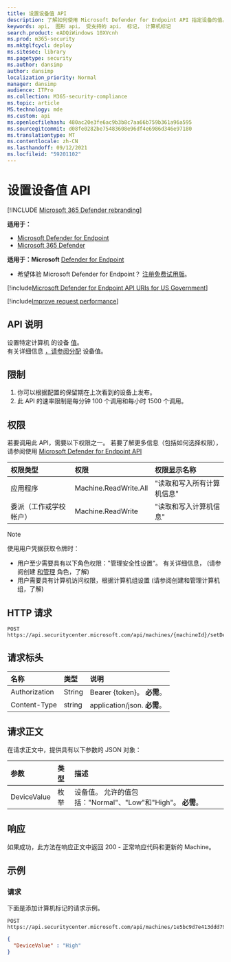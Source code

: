 ```yaml
---
title: 设置设备值 API
description: 了解如何使用 Microsoft Defender for Endpoint API 指定设备的值。
keywords: api， 图形 api， 受支持的 api， 标记， 计算机标记
search.product: eADQiWindows 10XVcnh
ms.prod: m365-security
ms.mktglfcycl: deploy
ms.sitesec: library
ms.pagetype: security
ms.author: dansimp
author: dansimp
localization_priority: Normal
manager: dansimp
audience: ITPro
ms.collection: M365-security-compliance
ms.topic: article
MS.technology: mde
ms.custom: api
ms.openlocfilehash: 480ac20e3fe6ac9b3b8c7aa66b759b361a96a595
ms.sourcegitcommit: d08fe0282be75483608e96df4e6986d346e97180
ms.translationtype: MT
ms.contentlocale: zh-CN
ms.lasthandoff: 09/12/2021
ms.locfileid: "59201102"
---
```

# <a name="set-device-value-api"></a>设置设备值 API

[!INCLUDE [Microsoft 365 Defender rebranding](../../includes/microsoft-defender.md)]

**适用于：**
- [Microsoft Defender for Endpoint](https://go.microsoft.com/fwlink/p/?linkid=2154037)
- [Microsoft 365 Defender](https://go.microsoft.com/fwlink/?linkid=2118804)

**适用于：Microsoft** [Defender for Endpoint](https://go.microsoft.com/fwlink/?linkid=2154037)

- 希望体验 Microsoft Defender for Endpoint？ [注册免费试用版](https://signup.microsoft.com/create-account/signup?products=7f379fee-c4f9-4278-b0a1-e4c8c2fcdf7e&ru=https://aka.ms/MDEp2OpenTrial?ocid=docs-wdatp-exposedapis-abovefoldlink)。

[!include[Microsoft Defender for Endpoint API URIs for US Government](../../includes/microsoft-defender-api-usgov.md)]

[!include[Improve request performance](../../includes/improve-request-performance.md)]

## <a name="api-description"></a>API 说明

设置特定计算机 的设备 [值](machine.md)。<br>
有关详细信息 [，请参阅分配](tvm-assign-device-value.md) 设备值。

## <a name="limitations"></a>限制

1. 你可以根据配置的保留期在上次看到的设备上发布。
2. 此 API 的速率限制是每分钟 100 个调用和每小时 1500 个调用。

## <a name="permissions"></a>权限

若要调用此 API，需要以下权限之一。 若要了解更多信息（包括如何选择权限），请参阅使用 [Microsoft Defender for Endpoint API](apis-intro.md)

权限类型|权限|权限显示名称
:---|:---|:---
应用程序|Machine.ReadWrite.All|"读取和写入所有计算机信息"
委派（工作或学校帐户）|Machine.ReadWrite|"读取和写入计算机信息"

> [!NOTE]
> 使用用户凭据获取令牌时：
>
> - 用户至少需要具有以下角色权限："管理安全性设置"。 有关详细信息， (请参阅创建 [和管理](user-roles.md) 角色，了解) 
> - 用户需要具有计算机访问权限，根据计算机组设置 (请参阅创建和管理计算机组，了解) [](machine-groups.md)

## <a name="http-request"></a>HTTP 请求

```http
POST https://api.securitycenter.microsoft.com/api/machines/{machineId}/setDeviceValue
```

## <a name="request-headers"></a>请求标头

名称|类型|说明
:---|:---|:---
Authorization|String|Bearer {token}。 **必需**。
Content-Type|string|application/json. **必需**。

## <a name="request-body"></a>请求正文

在请求正文中，提供具有以下参数的 JSON 对象：

参数|类型|描述
:---|:---|:---
DeviceValue|枚举|设备值。 允许的值包括："Normal"、"Low"和"High"。 **必需**。

## <a name="response"></a>响应

如果成功，此方法在响应正文中返回 200 - 正常响应代码和更新的 Machine。

## <a name="example"></a>示例

### <a name="request"></a>请求

下面是添加计算机标记的请求示例。

```http
POST https://api.securitycenter.microsoft.com/api/machines/1e5bc9d7e413ddd7902c2932e418702b84d0cc07/setDeviceValue
```

```json
{
  "DeviceValue" : "High"
}
```
